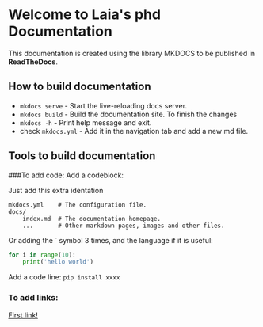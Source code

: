 # Welcome to Laia's phd Documentation

This documentation is created using the library MKDOCS to be published in **ReadTheDocs**.

## How to build documentation

* `mkdocs serve` - Start the live-reloading docs server.
* `mkdocs build` - Build the documentation site. To finish the changes
* `mkdocs -h` - Print help message and exit.
* check `mkdocs.yml` - Add it in the navigation tab and add a new md file.

## Tools to build documentation
###To add code:
Add a codeblock:

Just add this extra identation

    mkdocs.yml    # The configuration file.
    docs/
        index.md  # The documentation homepage.
        ...       # Other markdown pages, images and other files.

Or adding the ` symbol 3 times, and the language if it is useful:

```python
for i in range(10):
    print('hello world')
```

Add a code line:
`pip install xxxx`

### To add links:
[First link!](https://media.giphy.com/media/oyLZc4i0HlosQSfnse/giphy.gif)

